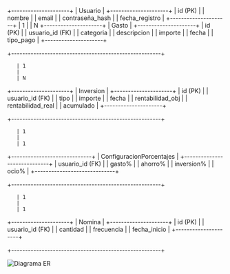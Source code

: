 +---------------------+
|      Usuario        |
+---------------------+
| id (PK)             |
| nombre              |
| email               |
| contraseña_hash     |
| fecha_registro      |
+---------------------+
       | 1
       |
       | N
+---------------------+
|       Gasto         |
+---------------------+
| id (PK)             |
| usuario_id (FK)     |
| categoria           |
| descripcion         |
| importe             |
| fecha               |
| tipo_pago           |
+---------------------+

+------------------------------------------------------+

       | 1
       |
       | N
+---------------------+
|     Inversion       |
+---------------------+
| id (PK)             |
| usuario_id (FK)     |
| tipo                |
| importe             |
| fecha               |
| rentabilidad_obj    |
| rentabilidad_real   |
| acumulado           |
+---------------------+

+------------------------------------------------------+

       | 1
       |
       | 1
+-----------------------------+
| ConfiguracionPorcentajes    |
+-----------------------------+
| usuario_id (FK)             |
| gasto%                      |
| ahorro%                     |
| inversion%                  |
| ocio%                       |
+-----------------------------+

+------------------------------------------------------+

       | 1
       |
       | 1
+---------------------+
|       Nomina        |
+---------------------+
| id (PK)             |
| usuario_id (FK)     |
| cantidad            |
| frecuencia          |
| fecha_inicio        |
+---------------------+

+------------------------------------------------------+

![Diagrama ER](Diagrama%20sin%20título.jpg)
